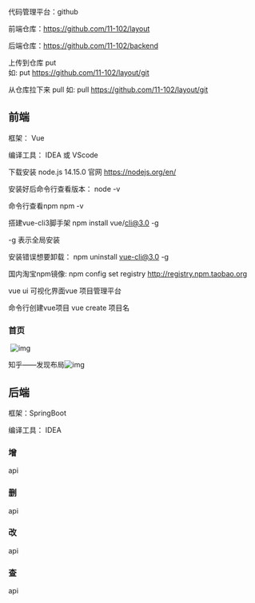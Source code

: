 代码管理平台：github  

前端仓库：https://github.com/11-102/layout

后端仓库：https://github.com/11-102/backend

上传到仓库 put  
如:  put  https://github.com/11-102/layout/git

从仓库拉下来 pull 
如:  pull  https://github.com/11-102/layout/git

## 前端

框架： Vue 

编译工具： IDEA  或 VScode

下载安装 node.js  14.15.0    官网 https://nodejs.org/en/

安装好后命令行查看版本： node -v     

命令行查看npm    npm  -v

搭建vue-cli3脚手架     npm install vue/cli@3.0  -g 

-g 表示全局安装  

安装错误想要卸载：  npm uninstall vue-cli@3.0  -g 

国内淘宝npm镜像:   npm config set registry http://registry.npm.taobao.org

vue ui     可视化界面vue 项目管理平台

命令行创建vue项目       vue  create  项目名

### 首页

​            ![img](https://docimg5.docs.qq.com/image/BQnxphWMufiiS8Ff1QCV_A?w=1030&h=443)            

知乎——发现布局![img](https://docimg7.docs.qq.com/image/pS0n-XKKC2mTtN2digxCTw?w=1110&h=593)            

## 后端

框架：SpringBoot   

编译工具： IDEA  

### 增

api

### 删

api

### 改

api

### 查

api